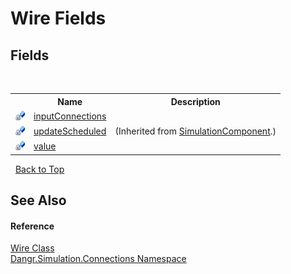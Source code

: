 # Wire Fields
 


## Fields
&nbsp;<table><tr><th></th><th>Name</th><th>Description</th></tr><tr><td>![Private field](media/privfield.gif "Private field")</td><td><a href="F_Dangr_Simulation_Connections_Wire_inputConnections">inputConnections</a></td><td /></tr><tr><td>![Private field](media/privfield.gif "Private field")</td><td><a href="F_Dangr_Simulation_Components_SimulationComponent_updateScheduled">updateScheduled</a></td><td> (Inherited from <a href="T_Dangr_Simulation_Components_SimulationComponent">SimulationComponent</a>.)</td></tr><tr><td>![Private field](media/privfield.gif "Private field")</td><td><a href="F_Dangr_Simulation_Connections_Wire_value">value</a></td><td /></tr></table>&nbsp;
<a href="#wire-fields">Back to Top</a>

## See Also


#### Reference
<a href="T_Dangr_Simulation_Connections_Wire">Wire Class</a><br /><a href="N_Dangr_Simulation_Connections">Dangr.Simulation.Connections Namespace</a><br />